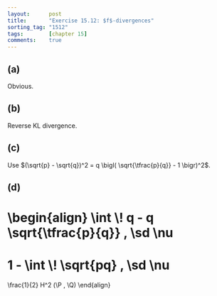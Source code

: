 ```yaml
---
layout:      post
title:       "Exercise 15.12: $f$-divergences"
sorting_tag: "1512"
tags:        [chapter 15]
comments:    true
---
```


## (a)

Obvious.


## (b)

Reverse KL divergence.


## (c)

Use $(\sqrt{p} - \sqrt{q})^2 = q \bigl( \sqrt{\tfrac{p}{q}} - 1 \bigr)^2$.


## (d)

\begin{align}
  \int \\! q - q \sqrt{\tfrac{p}{q}} \, \sd \nu
  =
  1 - \int \\! \sqrt{pq} \, \sd \nu
  =
  \frac{1}{2} H^2 (\P , \Q)
\end{align}
